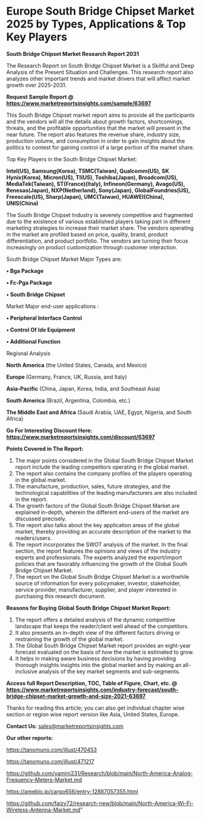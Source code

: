 # Europe South Bridge Chipset Market 2025 by Types, Applications & Top Key Players

<strong>South Bridge Chipset Market Research Report 2031</strong>

The Research Report on South Bridge Chipset Market is a Skillful and Deep Analysis of the Present Situation and Challenges. This research report also analyzes other important trends and market drivers that will affect market growth over 2025-2031.

<strong>Request Sample Report @ <a href=https://www.marketreportsinsights.com/sample/63697>https://www.marketreportsinsights.com/sample/63697</a></strong>

This South Bridge Chipset market report aims to provide all the participants and the vendors will all the details about growth factors, shortcomings, threats, and the profitable opportunities that the market will present in the near future. The report also features the revenue share, industry size, production volume, and consumption in order to gain insights about the politics to contest for gaining control of a large portion of the market share.

Top Key Players in the South Bridge Chipset Market:

<strong>Intel(US), Samsung(Korea), TSMC(Taiwan), Qualcomm(US), SK Hynix(Korea), Micron(US), TI(US), Toshiba(Japan), Broadcom(US), MediaTek(Taiwan), ST(France)\(Italy), Infineon(Germany), Avago(US), Renesas(Japan), NXP(Netherland), Sony(Japan), GlobalFoundries(US), Freescale(US), Sharp(Japan), UMC(Taiwan), HUAWEI(China), UNIS(China)</strong>

The South Bridge Chipset Industry is severely competitive and fragmented due to the existence of various established players taking part in different marketing strategies to increase their market share. The vendors operating in the market are profiled based on price, quality, brand, product differentiation, and product portfolio. The vendors are turning their focus increasingly on product customization through customer interaction.

South Bridge Chipset Market Major Types are:

<strong>• Bga Package

• Fc-Pga Package

• South Bridge Chipset</strong>

Market Major end-user applications :

<strong>• Peripheral Interface Control

• Control Of Ide Equipment

• Additional Function</strong>

Regional Analysis

</u><strong><b>North America</b></strong> (the United States, Canada, and Mexico)

<strong><b>Europe </b></strong>(Germany, France, UK, Russia, and Italy)

<strong><b>Asia-Pacific</b></strong> (China, Japan, Korea, India, and Southeast Asia)

<strong><b>South America</b></strong> (Brazil, Argentina, Colombia, etc.)

<strong><b>The Middle East and Africa</b></strong> (Saudi Arabia, UAE, Egypt, Nigeria, and South Africa)

<strong>Go For Interesting Discount Here: <a href=https://www.marketreportsinsights.com/discount/63697>https://www.marketreportsinsights.com/discount/63697</a></strong>

<strong>Points Covered in The Report:</strong>
<ol>
  <li>The major points considered in the Global South Bridge Chipset Market report include the leading competitors operating in the global market.</li>
  <li>The report also contains the company profiles of the players operating in the global market.</li>
  <li>The manufacture, production, sales, future strategies, and the technological capabilities of the leading manufacturers are also included in the report.</li>
  <li>The growth factors of the Global South Bridge Chipset Market are explained in-depth, wherein the different end-users of the market are discussed precisely.</li>
  <li>The report also talks about the key application areas of the global market, thereby providing an accurate description of the market to the readers/users.</li>
  <li>The report incorporates the SWOT analysis of the market. In the final section, the report features the opinions and views of the industry experts and professionals. The experts analyzed the export/import policies that are favorably influencing the growth of the Global South Bridge Chipset Market.</li>
  <li>The report on the Global South Bridge Chipset Market is a worthwhile source of information for every policymaker, investor, stakeholder, service provider, manufacturer, supplier, and player interested in purchasing this research document.</li>
</ol>
<strong>Reasons for Buying Global South Bridge Chipset Market Report:</strong>

<ol>
  <li>The report offers a detailed analysis of the dynamic competitive landscape that keeps the reader/client well ahead of the competitors.</li>
  <li>It also presents an in-depth view of the different factors driving or restraining the growth of the global market.</li>
  <li>The Global South Bridge Chipset Market report provides an eight-year forecast evaluated on the basis of how the market is estimated to grow.</li>
  <li>It helps in making aware business decisions by having providing thorough insights insights into the global market and by making an all-inclusive analysis of the key market segments and sub-segments.</li>
</ol>
<strong>Access full Report Description, TOC, Table of Figure, Chart, etc. @ <a href=https://www.marketreportsinsights.com/industry-forecast/south-bridge-chipset-market-growth-and-size-2021-63697>https://www.marketreportsinsights.com/industry-forecast/south-bridge-chipset-market-growth-and-size-2021-63697</a></strong>


Thanks for reading this article; you can also get individual chapter wise section or region wise report version like Asia, United States, Europe.

<strong>Contact Us:</strong>
sales@marketreportsinsights.com

<strong>Our other reports:</strong>

<a href=https://tanomuno.com/illust/470453>https://tanomuno.com/illust/470453</a>

<a href=https://tanomuno.com/illust/471217>https://tanomuno.com/illust/471217</a>

<a href=https://github.com/yamini231/Research/blob/main/North-America-Analog-Frequency-Meters-Market.md>https://github.com/yamini231/Research/blob/main/North-America-Analog-Frequency-Meters-Market.md</a>

<a href=https://ameblo.jp/cargo656/entry-12887057355.html>https://ameblo.jp/cargo656/entry-12887057355.html</a>

<a href=https://github.com/faizy72/research-new/blob/main/North-America-Wi-Fi-Wireless-Antenna-Market.md>https://github.com/faizy72/research-new/blob/main/North-America-Wi-Fi-Wireless-Antenna-Market.md</a>"
